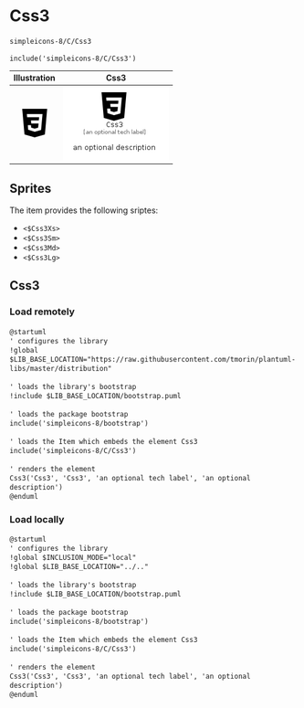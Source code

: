 # Css3


```text
simpleicons-8/C/Css3
```

```text
include('simpleicons-8/C/Css3')
```



| Illustration | Css3 |
| :---: | :---: |
| ![illustration for Illustration](../../simpleicons-8/C/Css3.png) | ![illustration for Css3](../../simpleicons-8/C/Css3.Local.png) |



## Sprites
The item provides the following sriptes:

- `<$Css3Xs>`
- `<$Css3Sm>`
- `<$Css3Md>`
- `<$Css3Lg>`





## Css3

### Load remotely
```plantuml
@startuml
' configures the library
!global $LIB_BASE_LOCATION="https://raw.githubusercontent.com/tmorin/plantuml-libs/master/distribution"

' loads the library's bootstrap
!include $LIB_BASE_LOCATION/bootstrap.puml

' loads the package bootstrap
include('simpleicons-8/bootstrap')

' loads the Item which embeds the element Css3
include('simpleicons-8/C/Css3')

' renders the element
Css3('Css3', 'Css3', 'an optional tech label', 'an optional description')
@enduml
```

### Load locally
```plantuml
@startuml
' configures the library
!global $INCLUSION_MODE="local"
!global $LIB_BASE_LOCATION="../.."

' loads the library's bootstrap
!include $LIB_BASE_LOCATION/bootstrap.puml

' loads the package bootstrap
include('simpleicons-8/bootstrap')

' loads the Item which embeds the element Css3
include('simpleicons-8/C/Css3')

' renders the element
Css3('Css3', 'Css3', 'an optional tech label', 'an optional description')
@enduml
```

